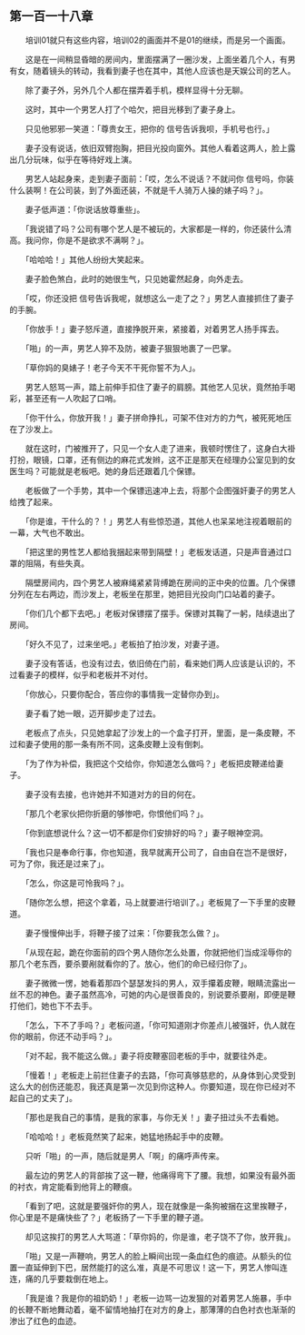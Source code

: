 ## 第一百一十八章

　　培训01就只有这些内容，培训02的画面并不是01的继续，而是另一个画面。

　　这是在一间稍显昏暗的房间内，里面摆满了一圈沙发，上面坐着几个人，有男有女，随着镜头的转动，我看到妻子也在其中，其他人应该也是天娱公司的艺人。

　　除了妻子外，另外几个人都在摆弄着手机，模样显得十分无聊。

　　这时，其中一个男艺人打了个哈欠，把目光移到了妻子身上。

　　只见他邪邪一笑道：「尊贵女王，把你的 信号告诉我呗，手机号也行。」

　　妻子没有说话，依旧双臂抱胸，把目光投向窗外。其他人看着这两人，脸上露出几分玩味，似乎在等待好戏上演。

　　男艺人站起身来，走到妻子面前：「哎，怎么不说话？不就问你 信号吗，你装什么装啊！在公司装，到了外面还装，不就是千人骑万人操的婊子吗？」。

　　妻子低声道：「你说话放尊重些」。

　　「我说错了吗？公司有哪个艺人是不被玩的，大家都是一样的，你还装什么清高。我问你，你是不是欲求不满啊？」。

　　「哈哈哈！」其他人纷纷大笑起来。

　　妻子脸色煞白，此时的她很生气，只见她霍然起身，向外走去。

　　「哎，你还没把 信号告诉我呢，就想这么一走了之？」男艺人直接抓住了妻子的手腕。

　　「你放手！」妻子怒斥道，直接挣脱开来，紧接着，对着男艺人扬手挥去。

　　「啪」的一声，男艺人猝不及防，被妻子狠狠地裹了一巴掌。

　　「草你妈的臭婊子！老子今天不干死你誓不为人」。

　　男艺人怒骂一声，踏上前伸手扣住了妻子的肩膀。其他艺人见状，竟然拍手喝彩，甚至还有一人吹起了口哨。

　　「你干什么，你放开我！」妻子拼命挣扎，可架不住对方的力气，被死死地压在了沙发上。

　　就在这时，门被推开了，只见一个女人走了进来，我顿时愣住了，这身白大褂打扮，眼镜，口罩，还有侧边的麻花式发辫，这不正是那天在经理办公室见到的女医生吗？可能就是老板吧。她的身后还跟着几个保镖。

　　老板做了一个手势，其中一个保镖迅速冲上去，将那个企图强奸妻子的男艺人给拽了起来。

　　「你是谁，干什么的？！」男艺人有些惊恐道，其他人也呆呆地注视着眼前的一幕，大气也不敢出。

　　「把这里的男性艺人都给我捆起来带到隔壁！」老板发话道，只是声音通过口罩的阻隔，有些失真。

　　隔壁房间内，四个男艺人被麻绳紧紧背缚跪在房间的正中央的位置。几个保镖分列在左右两边，而沙发上，老板坐在那里，她把目光投向门口站着的妻子。

　　「你们几个都下去吧。」老板对保镖摆了摆手。保镖对其鞠了一躬，陆续退出了房间。

　　「好久不见了，过来坐吧。」老板拍了拍沙发，对妻子道。

　　妻子没有答话，也没有过去，依旧倚在门前，看来她们两人应该是认识的，不过看妻子的模样，似乎和老板并不对付。

　　「你放心，只要你配合，答应你的事情我一定替你办到」。

　　妻子看了她一眼，迈开脚步走了过去。

　　老板点了点头，只见她拿起了沙发上的一个盒子打开，里面，是一条皮鞭，不过和妻子使用的那一条有所不同，这条皮鞭上没有倒刺。

　　「为了作为补偿，我把这个交给你，你知道怎么做吗？」老板把皮鞭递给妻子。

　　妻子没有去接，也许她并不知道对方的目的何在。

　　「那几个老家伙把你折磨的够惨吧，你恨他们吗？」。

　　「你到底想说什么？这一切不都是你们安排好的吗？」妻子眼神空洞。

　　「我也只是奉命行事，你也知道，我早就离开公司了，自由自在岂不是很好，可为了你，我还是过来了」。

　　「怎么，你这是可怜我吗？」。

　　「随你怎么想，把这个拿着，马上就要进行培训了。」老板晃了一下手里的皮鞭道。

　　妻子慢慢伸出手，将鞭子接了过来：「你要我怎么做？」。

　　「从现在起，跪在你面前的四个男人随你怎么处置，你就把他们当成淫辱你的那几个老东西，要杀要剐就看你的了。放心，他们的命已经归你了」。

　　妻子微微一愣，她看着那四个瑟瑟发抖的男人，双手攥着皮鞭，眼睛流露出一丝不忍的神色。妻子虽然高冷，可她的内心是很善良的，别说要杀要剐，即便是鞭打他们，她也下不去手。

　　「怎么，下不了手吗？」老板问道，「你可知道刚才你差点儿被强奸，仇人就在你的眼前，你还不动手吗？」。

　　「对不起，我不能这么做。」妻子将皮鞭塞回老板的手中，就要往外走。

　　「慢着！」老板走上前拦住妻子的去路，「你可真够慈悲的，从身体到心灵受到这么大的创伤还能忍，我还真是第一次见到你这种人。你要知道，现在你已经对不起自己的丈夫了」。

　　「那也是我自己的事情，是我的家事，与你无关！」妻子扭过头不去看她。

　　「哈哈哈！」老板竟然笑了起来，她猛地扬起手中的皮鞭。

　　只听「啪」的一声，随后就是男人「啊」的痛呼声传来。

　　最左边的男艺人的背部挨了这一鞭，他痛得弯下了腰。我想，如果没有最外面的衬衣，肯定能看到他背上的鞭痕。

　　「看到了吧，这就是要强奸你的男人，现在就像是一条狗被捆在这里挨鞭子，你心里是不是痛快些了？」老板扬了一下手里的鞭子道。

　　却见这挨打的男艺人大骂道：「草你妈的，你是谁，老子饶不了你，放开我」。

　　「啪」又是一声鞭响，男艺人的脸上瞬间出现一条血红色的痕迹。从额头的位置一直延伸到下巴，居然能打的这么准，真是不可思议！这一下，男艺人惨叫连连，痛的几乎要栽倒在地上。

　　「我是谁？我是你的祖奶奶！」老板一边骂一边发狠的对着男艺人施暴，手中的长鞭不断地舞动着，毫不留情地抽打在对方的身上，那薄薄的白色衬衣也渐渐的渗出了红色的血迹。
